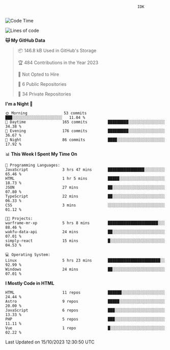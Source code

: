 ```text
                                                          IDK
                                       
```

<!--START_SECTION:waka-->
![Code Time](http://img.shields.io/badge/Code%20Time-73%20hrs%2043%20mins-blue)

![Lines of code](https://img.shields.io/badge/From%20Hello%20World%20I%27ve%20Written-127.3%20thousand%20lines%20of%20code-blue)

**🐱 My GitHub Data** 

> 📦 146.8 kB Used in GitHub's Storage 
 > 
> 🏆 484 Contributions in the Year 2023
 > 
> 🚫 Not Opted to Hire
 > 
> 📜 6 Public Repositories 
 > 
> 🔑 34 Private Repositories 
 > 
**I'm a Night 🦉** 

```text
🌞 Morning                53 commits          ███░░░░░░░░░░░░░░░░░░░░░░   11.04 % 
🌆 Daytime                165 commits         █████████░░░░░░░░░░░░░░░░   34.38 % 
🌃 Evening                176 commits         █████████░░░░░░░░░░░░░░░░   36.67 % 
🌙 Night                  86 commits          ████░░░░░░░░░░░░░░░░░░░░░   17.92 % 
```


📊 **This Week I Spent My Time On** 

```text
💬 Programming Languages: 
JavaScript               3 hrs 47 mins       ████████████████░░░░░░░░░   65.46 % 
HTML                     1 hr 5 mins         █████░░░░░░░░░░░░░░░░░░░░   18.73 % 
JSON                     27 mins             ██░░░░░░░░░░░░░░░░░░░░░░░   07.80 % 
TypeScript               22 mins             ██░░░░░░░░░░░░░░░░░░░░░░░   06.33 % 
CSS                      3 mins              ░░░░░░░░░░░░░░░░░░░░░░░░░   01.12 % 

🐱‍💻 Projects: 
warframe-mr-xp           5 hrs 8 mins        ██████████████████████░░░   88.46 % 
wakfu-data-api           24 mins             ██░░░░░░░░░░░░░░░░░░░░░░░   07.01 % 
simply-react             15 mins             █░░░░░░░░░░░░░░░░░░░░░░░░   04.53 % 

💻 Operating System: 
Linux                    5 hrs 23 mins       ███████████████████████░░   92.99 % 
Windows                  24 mins             ██░░░░░░░░░░░░░░░░░░░░░░░   07.01 % 
```

**I Mostly Code in HTML** 

```text
HTML                     11 repos            ██████░░░░░░░░░░░░░░░░░░░   24.44 % 
Astro                    9 repos             █████░░░░░░░░░░░░░░░░░░░░   20.00 % 
JavaScript               6 repos             ███░░░░░░░░░░░░░░░░░░░░░░   13.33 % 
PHP                      5 repos             ███░░░░░░░░░░░░░░░░░░░░░░   11.11 % 
Vue                      1 repo              █░░░░░░░░░░░░░░░░░░░░░░░░   02.22 % 
```




 Last Updated on 15/10/2023 12:30:50 UTC
<!--END_SECTION:waka-->
